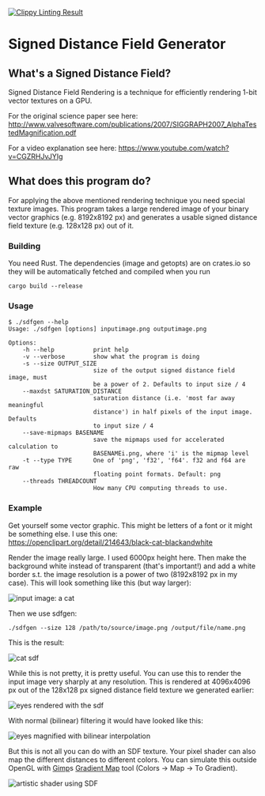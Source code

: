 [![Clippy Linting Result](https://clippy.bashy.io/github/ConnyOnny/sdfgen/master/badge.svg)](https://clippy.bashy.io/github/ConnyOnny/sdfgen/master/log)

# Signed Distance Field Generator

## What's a Signed Distance Field?

Signed Distance Field Rendering is a technique for efficiently rendering 1-bit vector textures on a GPU.

For the original science paper see here: http://www.valvesoftware.com/publications/2007/SIGGRAPH2007_AlphaTestedMagnification.pdf

For a video explanation see here: https://www.youtube.com/watch?v=CGZRHJvJYIg

## What does this program do?

For applying the above mentioned rendering technique you need special texture images. This program takes a large rendered image of your binary vector graphics (e.g. 8192x8192 px) and generates a usable signed distance field texture (e.g. 128x128 px) out of it.

### Building

You need Rust. The dependencies (image and getopts) are on crates.io so they will be automatically fetched and compiled when you run

	cargo build --release

### Usage

	$ ./sdfgen --help
	Usage: ./sdfgen [options] inputimage.png outputimage.png

	Options:
		-h --help           print help
		-v --verbose        show what the program is doing
		-s --size OUTPUT_SIZE
		                    size of the output signed distance field image, must
		                    be a power of 2. Defaults to input size / 4
		--maxdst SATURATION_DISTANCE
		                    saturation distance (i.e. 'most far away meaningful
		                    distance') in half pixels of the input image. Defaults
		                    to input size / 4
		--save-mipmaps BASENAME
		                    save the mipmaps used for accelerated calculation to
		                    BASENAMEi.png, where 'i' is the mipmap level
		-t --type TYPE      One of 'png', 'f32', 'f64'. f32 and f64 are raw
		                    floating point formats. Default: png
		--threads THREADCOUNT
		                    How many CPU computing threads to use.

### Example

Get yourself some vector graphic. This might be letters of a font or it might be something else. I use this one: https://openclipart.org/detail/214643/black-cat-blackandwhite

Render the image really large. I used 6000px height here. Then make the background white instead of transparent (that's important!) and add a white border s.t. the image resolution is a power of two (8192x8192 px in my case). This will look something like this (but way larger):

![input image: a cat](http://cberhard.de/github/sdfgen/cat256.png)

Then we use sdfgen:

	./sdfgen --size 128 /path/to/source/image.png /output/file/name.png

This is the result:

![cat sdf](http://cberhard.de/github/sdfgen/catsdf.png)

While this is not pretty, it is pretty useful. You can use this to render the input image very sharply at any resolution. This is rendered at 4096x4096 px out of the 128x128 px signed distance field texture we generated earlier:

![eyes rendered with the sdf](http://cberhard.de/github/sdfgen/eyessdf.png)

With normal (bilinear) filtering it would have looked like this:

![eyes magnified with bilinear interpolation](http://cberhard.de/github/sdfgen/eyes.png)

But this is not all you can do with an SDF texture. Your pixel shader can also map the different distances to different colors. You can simulate this outside OpenGL with [Gimp](http://en.wikipedia.org/wiki/GIMP)s [Gradient Map](http://docs.gimp.org/en/plug-in-gradmap.html) tool (Colors -> Map -> To Gradient).

![artistic shader using SDF](http://cberhard.de/github/sdfgen/catsdfarts.jpg)
